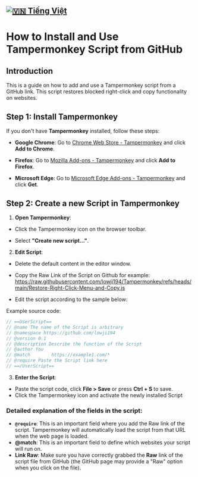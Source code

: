 [![🇻🇳 Tiếng Việt](https://img.shields.io/badge/Ngôn_ngữ-Tiếng_Việt-red?style=for-the-badge&logo=Google%20Translate)](README.md)
---
# How to Install and Use Tampermonkey Script from GitHub

## Introduction

This is a guide on how to add and use a Tampermonkey script from a GitHub link. This script restores blocked right-click and copy functionality on websites.

## Step 1: Install Tampermonkey

If you don't have **Tampermonkey** installed, follow these steps:

- **Google Chrome**: Go to [Chrome Web Store - Tampermonkey](https://chromewebstore.google.com/detail/tampermonkey/dhdgffkkebhmkfjojejmpbldmpobfkfo) and click **Add to Chrome**.

- **Firefox**: Go to [Mozilla Add-ons - Tampermonkey](https://addons.mozilla.org/firefox/addon/tampermonkey/) and click **Add to Firefox**.

- **Microsoft Edge**: Go to [Microsoft Edge Add-ons - Tampermonkey](https://microsoftedge.microsoft.com/addons/detail/tampermonkey/iikmkjmpaadaobahmlepeloendndfphd) and click **Get**.

## Step 2: Create a new Script in Tampermonkey

1. **Open Tampermonkey**:
- Click the Tampermonkey icon on the browser toolbar.

- Select **"Create new script..."**.

2. **Edit Script**:
- Delete the default content in the editor window.
- Copy the Raw Link of the Script on Github for example: https://raw.githubusercontent.com/lowji194/Tampermonkey/refs/heads/main/Restore-Right-Click-Menu-and-Copy.js

- Edit the script according to the sample below:

Example source code:

```javascript
// ==UserScript==
// @name The name of the Script is arbitrary
// @namespace https://github.com/lowji194
// @version 0.1
// @description Describe the function of the Script
// @author You
// @match        https://example1.com/*
// @require Paste the Script link here
// ==/UserScript==
```
3. **Enter the Script**:

- Paste the script code, click **File > Save** or press **Ctrl + S** to save.
- Click the Tampermonkey icon and activate the newly installed Script

### Detailed explanation of the fields in the script:

- **`@require`**: This is an important field where you add the Raw link of the script. Tampermonkey will automatically load the script from that URL when the web page is loaded.
- **@match**: This is an important field to define which websites your script will run on.
- **Link Raw**: Make sure you have correctly grabbed the **Raw** link of the script file from GitHub (the GitHub page may provide a "Raw" option when you click on the file).
